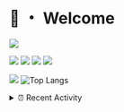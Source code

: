 # 👋 ・ Welcome
![](https://komarev.com/ghpvc/?username=Lorenzo0111)

![](https://img.shields.io/badge/Java-ED8B00?style=for-the-badge&logo=java&logoColor=white)
![](https://img.shields.io/badge/JavaScript-323330?style=for-the-badge&logo=javascript&logoColor=F7DF1E)
![](https://img.shields.io/badge/Node.js-339933?style=for-the-badge&logo=nodedotjs&logoColor=white)
![](https://img.shields.io/badge/React-20232A?style=for-the-badge&logo=react&logoColor=61DAFB)

[![](https://github-readme-stats.vercel.app/api?username=Lorenzo0111&show_icons=true&count_private=true)](https://github.com/Lorenzo0111)
![Top Langs](https://github-readme-stats.vercel.app/api/top-langs/?username=Lorenzo0111&layout=compact)

<details>
<summary>⏰ Recent Activity</summary>

<!--RECENT_ACTIVITY:start-->
1. ![comment] **Commented:** [ZombieStriker/QualityArmory#292](https://github.com/ZombieStriker/QualityArmory/issues/292#issuecomment-1063137818)
2. ![comment] **Commented:** [ServerJars/updater#20](https://github.com/ServerJars/updater/pull/20#issuecomment-1063130611)
3. ![issueClosed] **Issue closed:** [ZombieStriker/QualityArmory#290](https://github.com/ZombieStriker/QualityArmory/issues/290)
4. ![comment] **Commented:** [ZombieStriker/QualityArmory#290](https://github.com/ZombieStriker/QualityArmory/issues/290#issuecomment-1062590033)
5. ![comment] **Commented:** [ZombieStriker/QualityArmory#290](https://github.com/ZombieStriker/QualityArmory/issues/290#issuecomment-1059904744)
6. ![issueClosed] **Issue closed:** [ZombieStriker/QualityArmory#281](https://github.com/ZombieStriker/QualityArmory/issues/281)
7. ![comment] **Commented:** [ZombieStriker/QualityArmory#287](https://github.com/ZombieStriker/QualityArmory/issues/287#issuecomment-1056320269)
8. ![comment] **Commented:** [ZombieStriker/QualityArmory#266](https://github.com/ZombieStriker/QualityArmory/issues/266#issuecomment-1051652589)
9. ![prMerged] **Pull request merged:** [Lorenzo0111/NodeBin#64](https://github.com/Lorenzo0111/NodeBin/pull/64)
10. ![prMerged] **Pull request merged:** [Lorenzo0111/NodeBin#65](https://github.com/Lorenzo0111/NodeBin/pull/65)
<!--RECENT_ACTIVITY:end-->


<!--RECENT_ACTIVITY:last_update-->
Last Updated: Thursday, March 10th, 2022, 12:52:28 AM
<!--RECENT_ACTIVITY:last_update_end-->
</details>

[issueOpened]: https://cdn.jsdelivr.net/gh/Readme-Workflows/Readme-Icons@main/icons/octicons/IssueOpenedOld.svg
[issueClosed]: https://cdn.jsdelivr.net/gh/Readme-Workflows/Readme-Icons@main/icons/octicons/IssueClosedOld.svg

[prOpened]: https://cdn.jsdelivr.net/gh/Readme-Workflows/Readme-Icons@main/icons/octicons/PullRequestOpened.svg
[prClosed]: https://cdn.jsdelivr.net/gh/Readme-Workflows/Readme-Icons@main/icons/octicons/PullRequestClosed.svg
[prMerged]: https://cdn.jsdelivr.net/gh/Readme-Workflows/Readme-Icons@main/icons/octicons/PullRequestMerged.svg

[comment]: https://cdn.jsdelivr.net/gh/Readme-Workflows/Readme-Icons@main/icons/octicons/Comment.svg

[changesRequested]: https://cdn.jsdelivr.net/gh/Readme-Workflows/Readme-Icons@main/icons/octicons/RequestedChanges.svg
[approved]: https://cdn.jsdelivr.net/gh/Readme-Workflows/Readme-Icons@main/icons/octicons/ApprovedChanges.svg

[repoCreated]: https://cdn.jsdelivr.net/gh/Readme-Workflows/Readme-Icons@main/icons/octicons/Repository.svg
[release]: https://cdn.jsdelivr.net/gh/Readme-Workflows/Readme-Icons@main/icons/octicons/Release.svg
[star]: https://cdn.jsdelivr.net/gh/Readme-Workflows/Readme-Icons@main/icons/octicons/StarredRepository.svg
[wiki]: https://cdn.jsdelivr.net/gh/Readme-Workflows/Readme-Icons@main/icons/octicons/Wiki.svg
[fork]: https://cdn.jsdelivr.net/gh/Readme-Workflows/Readme-Icons@main/icons/octicons/ForkedRepository.svg
[people]: https://cdn.jsdelivr.net/gh/Readme-Workflows/Readme-Icons@main/icons/octicons/People.svg
